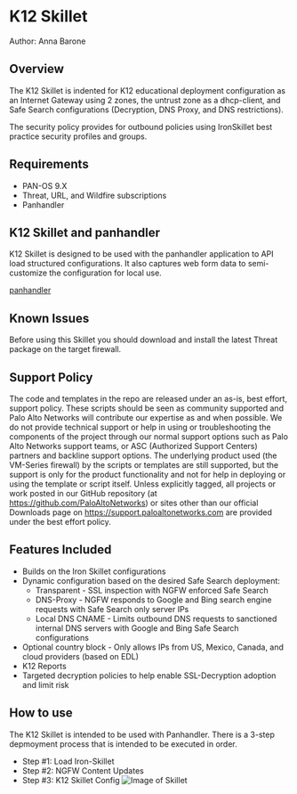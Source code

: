# K12 Skillet

Author: Anna Barone

## Overview

The K12 Skillet is indented for K12 educational deployment configuration as an Internet Gateway
using 2 zones, the untrust zone as a dhcp-client, and Safe Search configurations (Decryption, DNS Proxy, and DNS restrictions).

The security policy provides for outbound policies using IronSkillet
best practice security profiles and groups.

## Requirements

* PAN-OS 9.X
* Threat, URL, and Wildfire subscriptions
* Panhandler

## K12 Skillet and panhandler

K12 Skillet is designed to be used with the panhandler application to API
load structured configurations. It also captures web form data to semi-customize
the configuration for local use.

[panhandler](https://panhandler.readthedocs.io)

## Known Issues
Before using this Skillet you should download and install the latest Threat package on the target firewall.

## Support Policy
The code and templates in the repo are released under an as-is, best effort, support policy.
These scripts should be seen as community supported and Palo Alto Networks will contribute
our expertise as and when possible. We do not provide technical support or help in using
or troubleshooting the components of the project through our normal support options
such as Palo Alto Networks support teams, or ASC (Authorized Support Centers) partners
and backline support options. The underlying product used (the VM-Series firewall)
by the scripts or templates are still supported, but the support is only for the
product functionality and not for help in deploying or using the template or script itself.
Unless explicitly tagged, all projects or work posted in our GitHub repository
(at https://github.com/PaloAltoNetworks) or sites other than our official Downloads page
on https://support.paloaltonetworks.com are provided under the best effort policy.

## Features Included
* Builds on the Iron Skillet configurations
* Dynamic configuration based on the desired Safe Search deployment:
  * Transparent - SSL inspection with NGFW enforced Safe Search
  * DNS-Proxy - NGFW responds to Google and Bing search engine requests with Safe Search only server IPs
  * Local DNS CNAME - Limits outbound DNS requests to sanctioned internal DNS servers with Google and Bing Safe Search configurations
* Optional country block - Only allows IPs from US, Mexico, Canada, and cloud providers (based on EDL)
* K12 Reports
* Targeted decryption policies to help enable SSL-Decryption adoption and limit risk

## How to use
The K12 Skillet is intended to be used with Panhandler. There is a 3-step depmoyment process that is intended to be executed in order.
* Step #1: Load Iron-Skillet
* Step #2: NGFW Content Updates
* Step #3: K12 Skillet Config
![Image of Skillet](https://i.imgur.com/S0FWgup.jpg)


